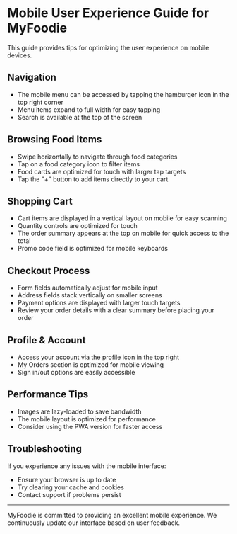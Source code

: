 # Mobile User Experience Guide for MyFoodie

This guide provides tips for optimizing the user experience on mobile devices.

## Navigation

- The mobile menu can be accessed by tapping the hamburger icon in the top right corner
- Menu items expand to full width for easy tapping
- Search is available at the top of the screen

## Browsing Food Items

- Swipe horizontally to navigate through food categories
- Tap on a food category icon to filter items
- Food cards are optimized for touch with larger tap targets
- Tap the "+" button to add items directly to your cart

## Shopping Cart

- Cart items are displayed in a vertical layout on mobile for easy scanning
- Quantity controls are optimized for touch
- The order summary appears at the top on mobile for quick access to the total
- Promo code field is optimized for mobile keyboards

## Checkout Process

- Form fields automatically adjust for mobile input
- Address fields stack vertically on smaller screens
- Payment options are displayed with larger touch targets
- Review your order details with a clear summary before placing your order

## Profile & Account

- Access your account via the profile icon in the top right
- My Orders section is optimized for mobile viewing
- Sign in/out options are easily accessible

## Performance Tips

- Images are lazy-loaded to save bandwidth
- The mobile layout is optimized for performance
- Consider using the PWA version for faster access

## Troubleshooting

If you experience any issues with the mobile interface:
- Ensure your browser is up to date
- Try clearing your cache and cookies
- Contact support if problems persist

---

MyFoodie is committed to providing an excellent mobile experience. We continuously update our interface based on user feedback.
